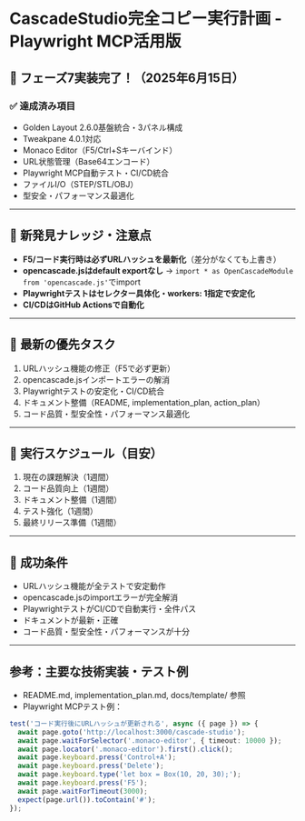 # CascadeStudio完全コピー実行計画 - Playwright MCP活用版

## 🎊 フェーズ7実装完了！（2025年6月15日）

### ✅ 達成済み項目
- Golden Layout 2.6.0基盤統合・3パネル構成
- Tweakpane 4.0.1対応
- Monaco Editor（F5/Ctrl+Sキーバインド）
- URL状態管理（Base64エンコード）
- Playwright MCP自動テスト・CI/CD統合
- ファイルI/O（STEP/STL/OBJ）
- 型安全・パフォーマンス最適化

---

## 🚨 新発見ナレッジ・注意点
- **F5/コード実行時は必ずURLハッシュを最新化**（差分がなくても上書き）
- **opencascade.jsはdefault exportなし** → `import * as OpenCascadeModule from 'opencascade.js'`でimport
- **Playwrightテストはセレクター具体化・workers: 1指定で安定化**
- **CI/CDはGitHub Actionsで自動化**

---

## 📝 最新の優先タスク
1. URLハッシュ機能の修正（F5で必ず更新）
2. opencascade.jsインポートエラーの解消
3. Playwrightテストの安定化・CI/CD統合
4. ドキュメント整備（README, implementation_plan, action_plan）
5. コード品質・型安全性・パフォーマンス最適化

---

## 📅 実行スケジュール（目安）
1. 現在の課題解決（1週間）
2. コード品質向上（1週間）
3. ドキュメント整備（1週間）
4. テスト強化（1週間）
5. 最終リリース準備（1週間）

---

## 🏁 成功条件
- URLハッシュ機能が全テストで安定動作
- opencascade.jsのimportエラーが完全解消
- PlaywrightテストがCI/CDで自動実行・全件パス
- ドキュメントが最新・正確
- コード品質・型安全性・パフォーマンスが十分

---

## 参考：主要な技術実装・テスト例
- README.md, implementation_plan.md, docs/template/ 参照
- Playwright MCPテスト例：
```typescript
test('コード実行後にURLハッシュが更新される', async ({ page }) => {
  await page.goto('http://localhost:3000/cascade-studio');
  await page.waitForSelector('.monaco-editor', { timeout: 10000 });
  await page.locator('.monaco-editor').first().click();
  await page.keyboard.press('Control+A');
  await page.keyboard.press('Delete');
  await page.keyboard.type('let box = Box(10, 20, 30);');
  await page.keyboard.press('F5');
  await page.waitForTimeout(3000);
  expect(page.url()).toContain('#');
});
```